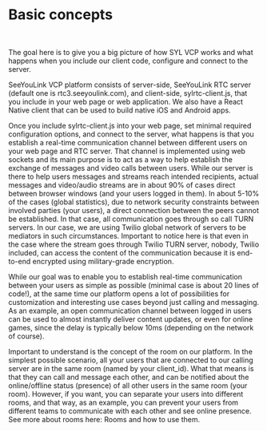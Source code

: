 # Basic concepts

<br>

The goal here is to give you a big picture of how SYL VCP works and what happens when you include our client code, configure and connect to the server.

SeeYouLink VCP platform consists of server-side, SeeYouLink RTC server (default one is rtc3.seeyoulink.com), and client-side, sylrtc-client.js, that you include in your web page or web application. We also have a React Native client that can be used to build native iOS and Android apps.

Once you include sylrtc-client.js into your web page, set minimal required configuration options, and connect to the server, what happens is that you establish a real-time communication channel between different users on your web page and RTC server. That channel is implemented using web sockets and its main purpose is to act as a way to help establish the exchange of messages and video calls between users. While our server is there to help users messages and streams reach intended recipients, actual messages and video/audio streams are in about 90% of cases direct between browser windows (and your users logged in them). In about 5-10% of the cases (global statistics), due to network security constraints between involved parties (your users), a direct connection between the peers cannot be established. In that case, all communication goes through so call TURN servers. In our case, we are using Twilio global network of servers to be mediators in such circumstances. Important to notice here is that even in the case where the stream goes through Twilio TURN server, nobody, Twilio included, can access the content of the communication because it is end-to-end encrypted using military-grade encryption.

While our goal was to enable you to establish real-time communication between your users as simple as possible (minimal case is about 20 lines of code!), at the same time our platform opens a lot of possibilities for customization and interesting use cases beyond just calling and messaging. As an example, an open communication channel between logged in users can be used to almost instantly deliver content updates, or even for online games, since the delay is typically below 10ms (depending on the network of course).

Important to understand is the concept of the room on our platform. In the simplest possible scenario, all your users that are connected to our calling server are in the same room (named by your client_id). What that means is that they can call and message each other, and can be notified about the online/offline status (presence) of all other users in the same room (your room). However, if you want, you can separate your users into different rooms, and that way, as an example, you can prevent your users from different teams to communicate with each other and see online presence. See more about rooms here: Rooms and how to use them.
